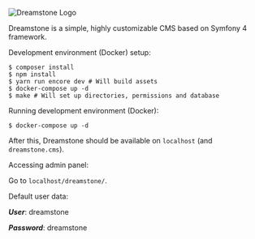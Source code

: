 ![Dreamstone Logo](https://davidlima.com.br/logo-dreamstone.png)

Dreamstone is a simple, highly customizable CMS based on Symfony 4 framework.


Development environment (Docker) setup:

```
$ composer install
$ npm install
$ yarn run encore dev # Will build assets
$ docker-compose up -d
$ make # Will set up directories, permissions and database
```

Running development environment (Docker):
 
 ```
 $ docker-compose up -d
 ```
 
 After this, Dreamstone should be available on
 `localhost` (and `dreamstone.cms`).
 
 Accessing admin panel:
 
 Go to `localhost/dreamstone/`.
 
 Default user data:
 
 ***User***: dreamstone
 
 ***Password***: dreamstone
 
